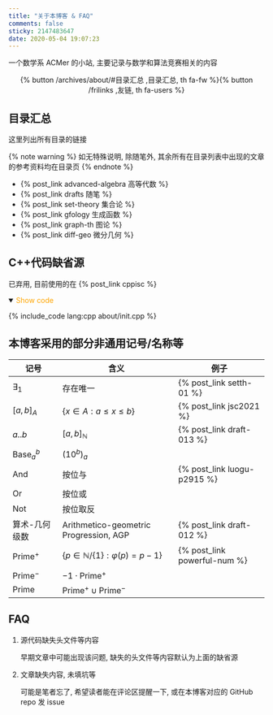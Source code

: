 ```yaml
---
title: "关于本博客 & FAQ"
comments: false
sticky: 2147483647
date: 2020-05-04 19:07:23
---
```


一个数学系 ACMer 的小站, 主要记录与数学和算法竞赛相关的内容

<div style="text-align: center;"><div>{% button /archives/about/#目录汇总 ,目录汇总, th fa-fw %}{% button /frilinks ,友链, th fa-users %}</div></div>

<!-- more -->

## 目录汇总

这里列出所有目录的链接

{% note warning %}
如无特殊说明, 除随笔外, 其余所有在目录列表中出现的文章的参考资料均在目录页
{% endnote %}

- {% post_link advanced-algebra 高等代数 %}
- {% post_link drafts 随笔 %}
- {% post_link set-theory 集合论 %}
- {% post_link gfology 生成函数 %}
- {% post_link graph-th 图论 %}
- {% post_link diff-geo 微分几何 %}

## C++代码缺省源

已弃用, 目前使用的在 {% post_link cppisc %}

<details open>
<summary><font color='orange'>Show code</font></summary>

{% include_code lang:cpp about/init.cpp %}

</details>

## 本博客采用的部分非通用记号/名称等

| 记号                      | 含义                                      | 例子                         |
| ------------------------- | ----------------------------------------- | ---------------------------- |
| $\exists_1$               | 存在唯一                                  | {% post_link setth-01 %}     |
| $[a,b]_A$                 | $\{x\in A:a\leqslant x\leqslant b\}$      | {% post_link jsc2021 %}      |
| $a..b$                    | $[a,b]_\mathbb{N}$                        | {% post_link draft-013 %}    |
| $\operatorname{Base}_a^b$ | $(10^b)_a$                                |                              |
| $\operatorname{And}$      | 按位与                                    | {% post_link luogu-p2915 %}  |
| $\operatorname{Or}$       | 按位或                                    |                              |
| $\operatorname{Not}$      | 按位取反                                  |                              |
| 算术-几何级数             | Arithmetico-geometric Progression, AGP    | {% post_link draft-012 %}    |
| $\text{Prime}^+$          | $\{p\in\mathbb{N}/\{1\}:\varphi(p)=p-1\}$ | {% post_link powerful-num %} |
| $\text{Prime}^-$          | $-1\cdot\text{Prime}^+$                   |                              |
| $\text{Prime}$            | $\text{Prime}^+\cup\text{Prime}^-$        |                              |

## FAQ

1. 源代码缺失头文件等内容

   早期文章中可能出现该问题, 缺失的头文件等内容默认为上面的缺省源

1. 文章缺失内容, 未填坑等

   可能是笔者忘了, 希望读者能在评论区提醒一下, 或在本博客对应的 GitHub repo 发 issue
